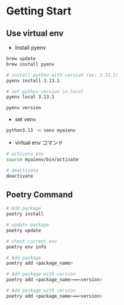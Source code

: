 # Getting Start

## Use virtual env

- Install pyenv

```bash
brew update
brew install pyenv

# install python with version (ex: 3.13.1)
pyenv install 3.13.1

# set python version in local
pyenv local 3.13.1

pyenv version
```

- set venv

```bash
python3.13 -m venv myaienv
```

- virtual env コマンド

```bash
# activate env
source myaienv/bin/activate

# deactivate
deactivate
```

## Poetry Command

```bash
# Add package
poetry install

# update package
poetry update

# check current env
poetry env info

# Add package
poetry add <package_name>

# Add package with version
poetry add <package_name>==<version>

# Add package with version
poetry add <package_name>==<version>
```
